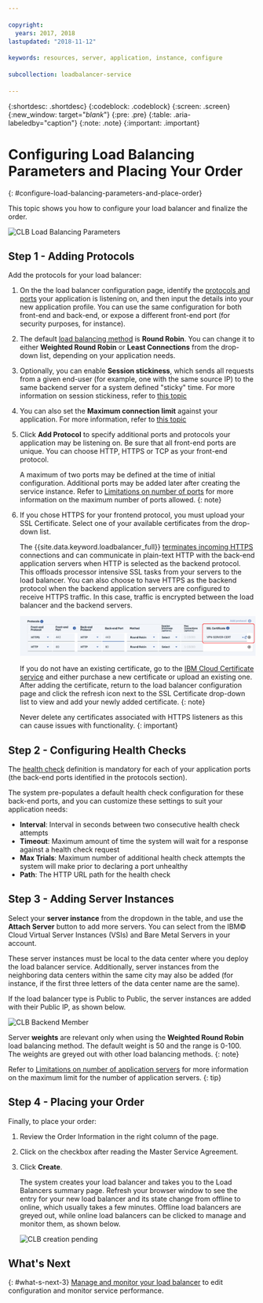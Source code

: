 ```yaml
---

copyright:
  years: 2017, 2018
lastupdated: "2018-11-12"

keywords: resources, server, application, instance, configure

subcollection: loadbalancer-service

---
```


{:shortdesc: .shortdesc}
{:codeblock: .codeblock}
{:screen: .screen}
{:new_window: target="_blank_"}
{:pre: .pre}
{:table: .aria-labeledby="caption"}
{:note: .note}
{:important: .important}

# Configuring Load Balancing Parameters and Placing Your Order
{: #configure-load-balancing-parameters-and-place-order}

This topic shows you how to configure your load balancer and finalize the order.

![CLB Load Balancing Parameters](images/CLB_LoadBalancing_Parameters_PUP.png "CLB Load Balancing Parameters")

## Step 1 - Adding Protocols

Add the protocols for your load balancer:

1. On the the load balancer configuration page, identify the [protocols and ports](/docs/infrastructure/loadbalancer-service?topic=loadbalancer-service-ibm-cloud-load-balancer-basics#front-end-and-back-end-application-ports-protocols) your application is listening on, and then input the details into your new application profile. You can use the same configuration for both front-end and back-end, or expose a different front-end port (for security purposes, for instance).

2. The default [load balancing method](/docs/infrastructure/loadbalancer-service?topic=loadbalancer-service-load-balancing-methods) is **Round Robin**. You can change it to either **Weighted Round Robin** or **Least Connections** from the drop-down list, depending on your application needs.

3. Optionally, you can enable **Session stickiness**, which sends all requests from a given end-user (for example, one with the same source IP) to the same backend server for a system defined "sticky" time. For more information on session stickiness, refer to [this topic](/docs/infrastructure/loadbalancer-service?topic=loadbalancer-service-session-persistence)

4. You can also set the **Maximum connection limit** against your application. For more information, refer to [this topic](/docs/infrastructure/loadbalancer-service?topic=loadbalancer-service-connection-timeouts)

5. Click **Add Protocol** to specify additional ports and protocols your application may be listening on. Be sure that all front-end ports are unique. You can choose HTTP, HTTPS or TCP as your front-end protocol.

	A maximum of two ports may be defined at the time of initial configuration. Additional ports may be added later after creating the service instance. Refer to [Limitations on number of ports](/docs/infrastructure/loadbalancer-service?topic=loadbalancer-service-faqs-for-ibm-cloud-load-balancer#what-s-the-maximum-number-of-virtual-ports-i-can-define-with-my-load-balancer-service-) for more information on the maximum number of ports allowed.
	{: note}

6. If you chose HTTPS for your frontend protocol, you must upload your SSL Certificate. Select one of your available certificates from the drop-down list.

	The {{site.data.keyword.loadbalancer_full}} [terminates incoming HTTPS](/docs/infrastructure/loadbalancer-service?topic=loadbalancer-service-ssl-offload-with-ibm-cloud-load-balancer) connections and can communicate in plain-text HTTP with the back-end application servers when HTTP is selected as the backend protocol. This offloads processor intensive SSL tasks from your servers to the load balancer. You can also choose to have HTTPS as the backend protocol when the backend application servers are configured to receive HTTPS traffic. In this case, traffic is encrypted between the load balancer and the backend servers.

	![CLB Cert](images/CLB_HTTPS_Cert_PUP.png "CLB Cert")

	If you do not have an existing certificate, go to the [IBM Cloud Certificate service](https://cloud.ibm.com/classic/security/sslcerts) and either purchase a new certificate or upload an existing one. After adding the certificate, return to the load balancer configuration page and click the refresh icon next to the SSL Certificate drop-down list to view and add your newly added certificate.
	{: note}

	Never delete any certificates associated with HTTPS listeners as this can cause issues with functionality.
	{: important}

## Step 2 - Configuring Health Checks

The [health check](/docs/infrastructure/loadbalancer-service?topic=loadbalancer-service-performing-health-checks-with-ibm-cloud-load-balancer) definition is mandatory for each of your application ports (the back-end ports identified in the protocols section).

The system pre-populates a default health check configuration for these back-end ports, and you can customize these settings to suit your application needs:

* **Interval**: Interval in seconds between two consecutive health check attempts
* **Timeout**: Maximum amount of time the system will wait for a response against a health check request
* **Max Trials**: Maximum number of additional health check attempts the system will make prior to declaring a port unhealthy
* **Path**: The HTTP URL path for the health check

## Step 3 - Adding Server Instances

Select your **server instance** from the dropdown in the table, and use the **Attach Server** button to add more servers. You can select from the IBM© Cloud Virtual Server Instances (VSIs) and Bare Metal Servers in your account.

These server instances must be local to the data center where you deploy the load balancer service. Additionally, server instances from the neighboring data centers within the same city may also be added (for instance, if the first three letters of the data center name are the same).

If the load balancer type is Public to Public, the server instances are added with their Public IP, as shown below.

![CLB Backend Member](images/CLB_p2p_backend_member_PUP.png "CLB Backend Member")

Server **weights** are relevant only when using the **Weighted Round Robin** load balancing method. The default weight is 50 and the range is 0-100. The weights are greyed out with other load balancing methods.
{: note}

Refer to [Limitations on number of application servers](/docs/infrastructure/loadbalancer-service?topic=loadbalancer-service-faqs-for-ibm-cloud-load-balancer#what-s-the-maximum-number-of-compute-instances-i-can-associate-with-my-load-balancer-) for more information on the maximum limit for the number of application servers.
{: tip}

## Step 4 - Placing your Order

Finally, to place your order:

1. Review the Order Information in the right column of the page.

2. Click on the checkbox after reading the Master Service Agreement.

3. Click **Create**.

	The system creates your load balancer and takes you to the Load Balancers summary page. Refresh your browser window to see the entry for your new load balancer and its state change from offline to online, which usually takes a few minutes. Offline load balancers are greyed out, while online load balancers can be clicked to manage and monitor them, as shown below.

	![CLB creation pending](images/CLB_create_pending_PUP.png "CLB creation pending")

## What's Next
{: #what-s-next-3}
[Manage and monitor your load balancer](/docs/infrastructure/loadbalancer-service?topic=loadbalancer-service-monitoring-and-managing-your-service) to edit configuration and monitor service performance.

